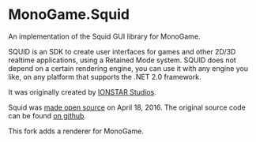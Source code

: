 # MonoGame.Squid

An implementation of the Squid GUI library for MonoGame.

SQUID is an SDK to create user interfaces for games and other 2D/3D realtime applications, 
using a Retained Mode system. SQUID does not depend on a certain rendering engine, you can 
use it with any engine you like, on any platform that supports the .NET 2.0 framework.

It was originally created by [IONSTAR Studios](http://www.ionstar.org/?page_id=4).

Squid was [made open source](http://ionstar.org/forum/index.php?PHPSESSID=ie2s5imp691rqr8t3e0oahbtp1&topic=195.0) on April 18, 2016. 
The original source code can be found [on github](https://github.com/Roderik11/Squid).

This fork adds a renderer for MonoGame.
